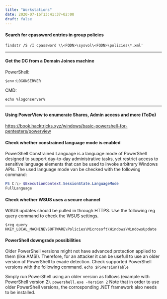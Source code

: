 ```yaml
---
title: "Workstations"
date: 2020-07-16T13:41:37+02:00
draft: false
---
```



#### Search for cpassword entries in group policies

```findstr /S /I cpassword \\<FQDN>\sysvol\<FQDN>\policies\*.xml'```

***


#### Get the DC from a Domain Joines machine

PowerShell:
```
$env:LOGONSERVER
```
CMD:
```
echo %logonserver%
```
***

#### Using PowerView to enumerate Shares, Admin access and more (ToDo)
https://book.hacktricks.xyz/windows/basic-powershell-for-pentesters/powerview

#### Check whether constrained language mode is enabled
PowerShell Constrained Language is a language mode of PowerShell designed to support day-to-day administrative tasks, yet restrict access to sensitive language elements that can be used to invoke arbitrary Windows APIs. The used language mode van be checked with the following command:

```powershell
PS C:\> $ExecutionContext.SessionState.LanguageMode
FullLanguage
```

#### Check whether WSUS uses a secure channel
WSUS updates should be pulled in through HTTPS. Use the following reg query command to check the WSUS settings.

```$reg query HKEY_LOCAL_MACHINE\SOFTWARE\Policies\Microsoft\Windows\WindowsUpdate```

#### PowerShell downgrade possibilities
Older PowerShell versions might not have advanced protection applied to them (like AMSI). Therefore, for an attacker it can be usefull to use an older version of PowerShell to evade detection. Check supported PowerShell versions with the following command.
```echo $PSVersionTable```

Simply run PowerShell using an older version as follows (example with PowerShell version 2).
```powershell.exe -Version 2```
Note that in order to use older PowerShell versions, the corrosponding .NET framework also needs to be installed.